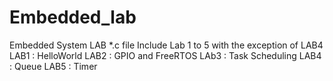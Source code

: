 # Embedded_lab
Embedded System LAB *.c file
Include Lab 1 to 5 with the exception of LAB4
LAB1 : HelloWorld
LAB2 : GPIO and FreeRTOS
LAb3 : Task Scheduling
LAB4 : Queue
LAB5 : Timer
